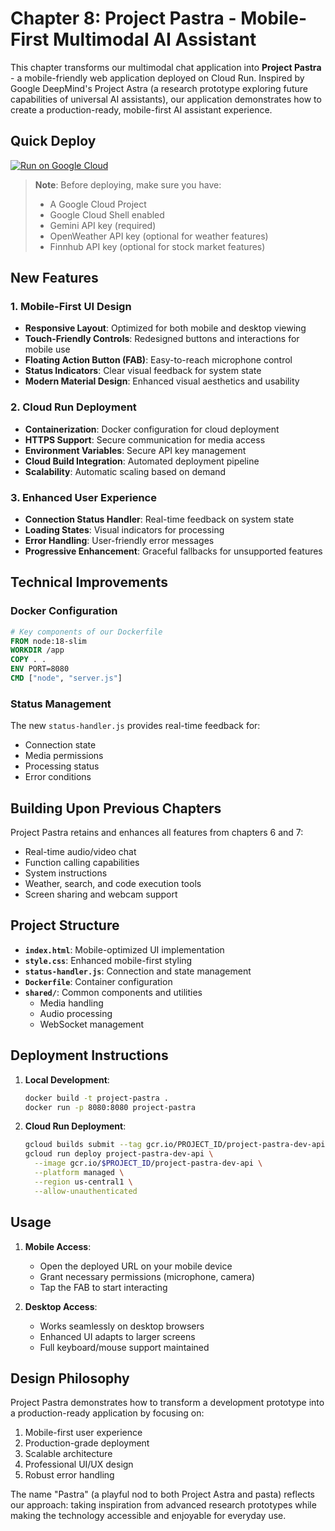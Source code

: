 # Chapter 8: Project Pastra - Mobile-First Multimodal AI Assistant

This chapter transforms our multimodal chat application into **Project Pastra** - a mobile-friendly web application deployed on Cloud Run. Inspired by Google DeepMind's Project Astra (a research prototype exploring future capabilities of universal AI assistants), our application demonstrates how to create a production-ready, mobile-first AI assistant experience.

## Quick Deploy
[![Run on Google Cloud](https://deploy.cloud.run/button.svg)](https://shell.cloud.google.com/cloudshell/editor?cloudshell_git_repo=https://github.com/heiko-hotz/gemini-multimodal-live-dev-guide&cloudshell_working_dir=part_2_dev_api/chapter_08&cloudshell_tutorial=TUTORIAL.md&cloudshell_git_branch=feat-cloudrun-deploy-button)

> **Note**: Before deploying, make sure you have:
> - A Google Cloud Project
> - Google Cloud Shell enabled
> - Gemini API key (required)
> - OpenWeather API key (optional for weather features)
> - Finnhub API key (optional for stock market features)

## New Features

### 1. Mobile-First UI Design
- **Responsive Layout**: Optimized for both mobile and desktop viewing
- **Touch-Friendly Controls**: Redesigned buttons and interactions for mobile use
- **Floating Action Button (FAB)**: Easy-to-reach microphone control
- **Status Indicators**: Clear visual feedback for system state
- **Modern Material Design**: Enhanced visual aesthetics and usability

### 2. Cloud Run Deployment
- **Containerization**: Docker configuration for cloud deployment
- **HTTPS Support**: Secure communication for media access
- **Environment Variables**: Secure API key management
- **Cloud Build Integration**: Automated deployment pipeline
- **Scalability**: Automatic scaling based on demand

### 3. Enhanced User Experience
- **Connection Status Handler**: Real-time feedback on system state
- **Loading States**: Visual indicators for processing
- **Error Handling**: User-friendly error messages
- **Progressive Enhancement**: Graceful fallbacks for unsupported features

## Technical Improvements

### Docker Configuration
```dockerfile
# Key components of our Dockerfile
FROM node:18-slim
WORKDIR /app
COPY . .
ENV PORT=8080
CMD ["node", "server.js"]
```

### Status Management
The new `status-handler.js` provides real-time feedback for:
- Connection state
- Media permissions
- Processing status
- Error conditions

## Building Upon Previous Chapters

Project Pastra retains and enhances all features from chapters 6 and 7:
- Real-time audio/video chat
- Function calling capabilities
- System instructions
- Weather, search, and code execution tools
- Screen sharing and webcam support

## Project Structure

- **`index.html`**: Mobile-optimized UI implementation
- **`style.css`**: Enhanced mobile-first styling
- **`status-handler.js`**: Connection and state management
- **`Dockerfile`**: Container configuration
- **`shared/`**: Common components and utilities
  - Media handling
  - Audio processing
  - WebSocket management

## Deployment Instructions

1. **Local Development**:
   ```bash
   docker build -t project-pastra .
   docker run -p 8080:8080 project-pastra
   ```

2. **Cloud Run Deployment**:
   ```bash
   gcloud builds submit --tag gcr.io/PROJECT_ID/project-pastra-dev-api
   gcloud run deploy project-pastra-dev-api \
     --image gcr.io/$PROJECT_ID/project-pastra-dev-api \
     --platform managed \
     --region us-central1 \
     --allow-unauthenticated
   ```

## Usage

1. **Mobile Access**:
   - Open the deployed URL on your mobile device
   - Grant necessary permissions (microphone, camera)
   - Tap the FAB to start interacting

2. **Desktop Access**:
   - Works seamlessly on desktop browsers
   - Enhanced UI adapts to larger screens
   - Full keyboard/mouse support maintained

## Design Philosophy

Project Pastra demonstrates how to transform a development prototype into a production-ready application by focusing on:
1. Mobile-first user experience
2. Production-grade deployment
3. Scalable architecture
4. Professional UI/UX design
5. Robust error handling

The name "Pastra" (a playful nod to both Project Astra and pasta) reflects our approach: taking inspiration from advanced research prototypes while making the technology accessible and enjoyable for everyday use.